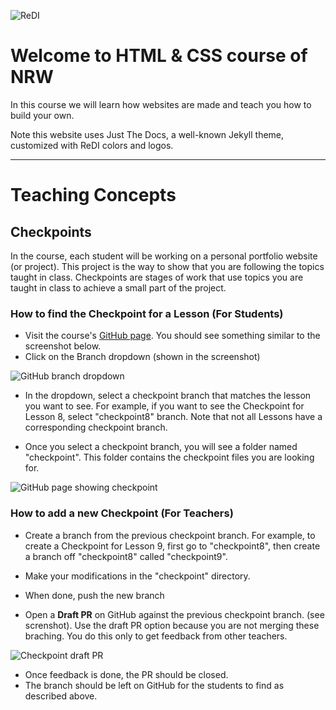 ![ReDI](redi_banner.png)

# Welcome to HTML & CSS course of NRW

In this course we will learn how websites are made and teach you how to build your own.

Note this website uses Just The Docs, a well-known Jekyll theme, customized with ReDI colors and logos.

---

# Teaching Concepts

## Checkpoints

In the course, each student will be working on a personal portfolio website (or project).
This project is the way to show that you are following the topics taught in class.
Checkpoints are stages of work that use topics you are taught in class to achieve a small part of the project.

### How to find the Checkpoint for a Lesson (For Students)

- Visit the course's [GitHub page](https://github.com/ReDI-School/nrw-html-and-css). You should see something similar to the screenshot below.
- Click on the Branch dropdown (shown in the screenshot)

![GitHub branch dropdown](./checkpoint-step1.png)

- In the dropdown, select a checkpoint branch that matches the lesson you want to see. For example, if you want to see the Checkpoint for Lesson 8, select "checkpoint8" branch. Note that not all Lessons have a corresponding checkpoint branch.

- Once you select a checkpoint branch, you will see a folder named "checkpoint". This folder contains the checkpoint files you are looking for.

![GitHub page showing checkpoint](./checkpoint-step2.png)

### How to add a new Checkpoint (For Teachers)

- Create a branch from the previous checkpoint branch.
  For example, to create a Checkpoint for Lesson 9, first go to "checkpoint8", then create a branch off "checkpoint8" called "checkpoint9".

- Make your modifications in the "checkpoint" directory.
- When done, push the new branch
- Open a **Draft PR** on GitHub against the previous checkpoint branch. (see screnshot). Use the draft PR option because you are not merging these braching. You do this only to get feedback from other teachers.

![Checkpoint draft PR](./checkpoint-step3.png)

- Once feedback is done, the PR should be closed.
- The branch should be left on GitHub for the students to find as described above.

